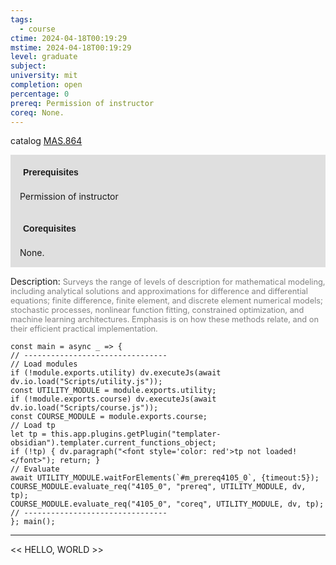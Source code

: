 ```yaml
---
tags:
  - course
ctime: 2024-04-18T00:19:29
mstime: 2024-04-18T00:19:29
level: graduate
subject: 
university: mit
completion: open
percentage: 0
prereq: Permission of instructor
coreq: None.
---
```


catalog [MAS.864](http://student.mit.edu/catalog/mMASa.html#MAS.864)

<span style="display: block; padding: 15px; background-color: rgb(100, 100, 100, 0.2);"><font id="m_prereq4105_0" style="display: block; font-family: Arial, sans-serif; font-weight: bold; padding: 5px">Prerequisites</font><br><span id="prereq4105_0">Permission of instructor</span></span>
<span style="display: block; padding: 15px; background-color: rgb(100, 100, 100, 0.2);"><font id="m_coreq4105_0" style="display: block; font-family: Arial, sans-serif; font-weight: bold; padding: 5px">Corequisites</font><br><span id="coreq4105_0">None.</span></span>

<font style="">Description:</font>
<font style="color: grey; font-size: 0.8rem;">Surveys the range of levels of description for mathematical modeling, including analytical solutions and approximations for difference and differential equations; finite difference, finite element, and discrete element numerical models; stochastic processes, nonlinear function fitting, constrained optimization, and machine learning architectures. Emphasis is on how these methods relate, and on their efficient practical implementation.</font>

```dataviewjs
const main = async _ => {
// --------------------------------
// Load modules
if (!module.exports.utility) dv.executeJs(await dv.io.load("Scripts/utility.js"));
const UTILITY_MODULE = module.exports.utility;
if (!module.exports.course) dv.executeJs(await dv.io.load("Scripts/course.js"));
const COURSE_MODULE = module.exports.course;
// Load tp
let tp = this.app.plugins.getPlugin("templater-obsidian").templater.current_functions_object;
if (!tp) { dv.paragraph("<font style='color: red'>tp not loaded!</font>"); return; }
// Evaluate
await UTILITY_MODULE.waitForElements(`#m_prereq4105_0`, {timeout:5});
COURSE_MODULE.evaluate_req("4105_0", "prereq", UTILITY_MODULE, dv, tp);
COURSE_MODULE.evaluate_req("4105_0", "coreq", UTILITY_MODULE, dv, tp);
// --------------------------------
}; main();
```

---

<< HELLO, WORLD >>

